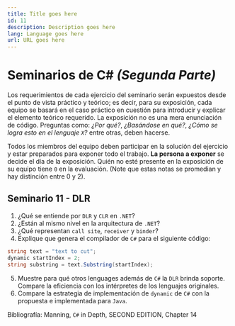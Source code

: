 ```yaml
---
title: Title goes here
id: 11
description: Description goes here
lang: Language goes here
url: URL goes here
---
```


# Seminarios de C# _(Segunda Parte)_

Los requerimientos de cada ejercicio del seminario serán expuestos desde el punto de vista práctico y teórico; es decir, para su exposición, cada equipo se basará en el caso práctico en cuestión para introducir y explicar el elemento teórico requerido. La exposición no es una mera enunciación de código. Preguntas como: _¿Por qué?_, _¿Basándose en qué?_, _¿Cómo se logra esto en el lenguaje `X`?_ entre otras, deben hacerse.

Todos los miembros del equipo deben participar en la solución del ejercicio y estar preparados para exponer todo el trabajo. **La persona a exponer** se decide el día de la exposición. Quién no esté presente en la exposición de su equipo tiene `0` en la evaluación. (Note que estas notas se promedian y hay distinción entre 0 y 2).

## Seminario 11 - DLR

1. ¿Qué se entiende por `DLR` y `CLR` en `.NET`?
2. ¿Están al mismo nivel en la arquitectura de `.NET`?
3. ¿Qué representan `call site`, `receiver` y `binder`?
4. Explique que genera el compilador de `C#` para el siguiente código:

```c#
string text = "text to cut";
dynamic startIndex = 2;
string substring = text.Substring(startIndex);
```

5. Muestre para qué otros lenguages además de `C#` la `DLR` brinda soporte. Compare la eficiencia
    con los intérpretes de los lenguajes originales.
6. Compare la estrategia de implementación de `dynamic` de `C#` con la propuesta e implementada
    para `Java`.

Bibliografía: Manning, `C#` in Depth, SECOND EDITION, Chapter 14

